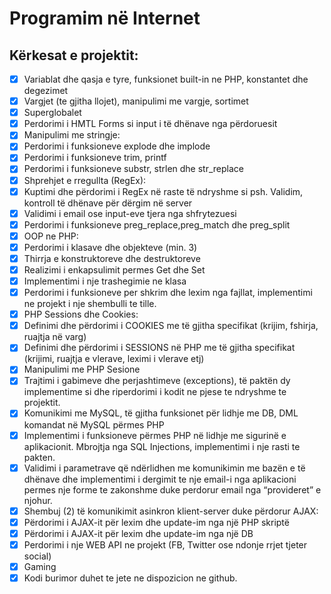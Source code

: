 # Programim në Internet


## Kërkesat e projektit:
- [x] Variablat dhe qasja e tyre, funksionet built-in ne PHP, konstantet dhe degezimet
- [x] Vargjet (te gjitha llojet), manipulimi me vargje, sortimet
- [x] Superglobalet
- [x] Perdorimi i HMTL Forms si input i të dhënave nga përdoruesit
- [x] Manipulimi me stringje:
- [x] Perdorimi i funksioneve explode dhe implode
- [x] Perdorimi i funksioneve trim, printf
- [x] Perdorimi i funksioneve substr, strlen dhe str_replace
- [x] Shprehjet e rregullta (RegEx):
- [x] Kuptimi dhe përdorimi i RegEx në raste të ndryshme si psh. Validim, kontroll të dhënave për dërgim në server
- [x] Validimi i email ose input-eve tjera nga shfrytezuesi
- [x] Perdorimi i funksioneve preg_replace,preg_match dhe preg_split
- [x] OOP ne PHP:
- [x] Perdorimi i klasave dhe objekteve (min. 3)
- [x] Thirrja e konstruktoreve dhe destruktoreve
- [x] Realizimi i enkapsulimit permes Get dhe Set
- [x] Implementimi i nje trashegimie ne klasa
- [x] Perdorimi i funksioneve per shkrim dhe lexim nga fajllat, implementimi ne projekt i nje shembulli te tille.
- [x] PHP Sessions dhe Cookies:
- [x] Definimi dhe përdorimi i COOKIES me të gjitha specifikat (krijim, fshirja, ruajtja në varg)
- [x] Definimi dhe përdorimi i SESSIONS në PHP me të gjitha specifikat (krijimi, ruajtja e vlerave, leximi i vlerave etj)
- [x] Manipulimi me PHP Sesione 
- [x] Trajtimi i gabimeve dhe perjashtimeve (exceptions), të paktën dy implementime si dhe riperdorimi i kodit ne pjese te ndryshme te projektit.
- [x] Komunikimi me MySQL, të gjitha funksionet për lidhje me DB, DML komandat në MySQL përmes PHP
- [x] Implementimi i funksioneve përmes PHP në lidhje me sigurinë e aplikacionit. Mbrojtja nga SQL Injections, implementimi i nje rasti te pakten.
- [x] Validimi i parametrave që ndërlidhen me komunikimin me bazën e të dhënave dhe implementimi i dergimit te nje email-i nga aplikacioni permes nje forme te zakonshme duke perdorur email nga “provideret” e njohur.
- [x] Shembuj (2) të komunikimit asinkron klient-server duke përdorur AJAX:
- [x] Përdorimi i AJAX-it për lexim dhe update-im nga një PHP skriptë
- [x] Përdorimi i AJAX-it për lexim dhe update-im nga një DB
- [x] Perdorimi i nje WEB API ne projekt (FB, Twitter ose ndonje rrjet tjeter social)
- [x] Gaming
- [x] Kodi burimor duhet te jete ne dispozicion ne github.
